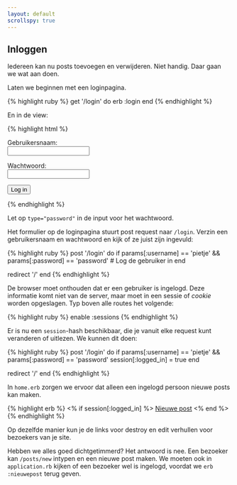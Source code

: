 ```yaml
---
layout: default
scrollspy: true
---
```


## Inloggen

Iedereen kan nu posts toevoegen en verwijderen. Niet handig. Daar gaan we wat aan doen.

Laten we beginnen met een loginpagina.

{% highlight ruby %}
get '/login' do
  erb :login
end
{% endhighlight %}

En in de view:

{% highlight html %}
<form action="/login" method="post">
  <label for="username">Gebruikersnaam:</label><br />
  <input id="username" name="username" type="text" value="" />
  <br />

  <label for="password">Wachtwoord:</label><br />
  <input id="password" name="password" type="password" value="" />
  <br />
  
  <input type="submit" value="Log in" />

</form>
{% endhighlight %}

Let op `type="password"` in de input voor het wachtwoord.

Het formulier op de loginpagina stuurt post request naar `/login`. Verzin een gebruikersnaam en wachtwoord en kijk of ze juist zijn ingevuld:

{% highlight ruby %}
post '/login' do
  if params[:username] == 'pietje' &&
    params[:password] == 'password'
    # Log de gebruiker in
  end

  redirect '/' 
end 
{% endhighlight %} 

De browser moet onthouden dat er een gebruiker is ingelogd. Deze informatie komt niet van de server, maar moet in een sessie of *cookie* worden opgeslagen. Typ boven alle routes het volgende:

{% highlight ruby %}
enable :sessions
{% endhighlight %}

Er is nu een `session`-hash beschikbaar, die je vanuit elke request kunt veranderen of uitlezen. We kunnen dit doen:

{% highlight ruby %}
post '/login' do
  if params[:username] == 'pietje' &&
    params[:password] == 'password'
    session[:logged_in] = true
  end

  redirect '/'
end
{% endhighlight %}

In `home.erb` zorgen we ervoor dat alleen een ingelogd persoon nieuwe posts kan maken.

{% highlight erb %}
<% if session[:logged_in] %>
  <a href="/posts/new">Nieuwe post</a>
<% end %>
{% endhighlight %}

Op dezelfde manier kun je de links voor destroy en edit verhullen voor bezoekers van je site.

Hebben we alles goed dichtgetimmerd? Het antwoord is nee. Een bezoeker kan `/posts/new` intypen en een nieuwe post maken. We moeten ook in `application.rb` kijken of een bezoeker wel is ingelogd, voordat we `erb :nieuwepost` terug geven.

<!-- {% highlight ruby %}
get 'posts/new' do
  if session[:logged_in] == false
    redirect '/'
  end
  erb :nieuwepost
end
{% endhighlight %}

Er zijn veel meer routes die gewone bezoekers niet mogen zien, maar we willen niet vijf keer hetzelfde typen. Je kunt een functie `requires_login` maken:

{% highlight ruby %}
def requires_login
  if session[:logged_in] == false
    redirect '/'
  end
end 
{% endhighlight %}

In mooi Ruby kan dat zelfs zo:

{% highlight ruby %}
def requires_login
  unless session[:logged_in]
    redirect '/'
  end
end 
{% endhighlight %}

Of zelfs:

{% highlight ruby %}
def requires_login
  redirect '/' unless session[:logged_in]
end 
{% endhighlight %}

In alle routes die een login vereisen, doe je dan dit:

{% highlight ruby %}
get 'posts/new' do
  requires_login
  erb :nieuwepost
end
{% endhighlight %}

Tenslotte maken we een logout link.

{% highlight ruby %}
get '/logout' do
  session[:logged_in] = false
  redirect '/'
end
{% endhighlight %}

Zorg er in `application.erb` voor dat er een link naar login staat als de bezoeker niet is ingelogd, en naar logout als de bezoeker wel is ingelogd.
 -->



